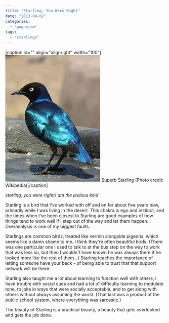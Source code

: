 ```yaml
---
title: "Starling, You Were Right"
date: "2013-04-02"
categories: 
  - "paganism"
tags: 
  - "starlings"
---
```


\[caption id="" align="alignright" width="100"\][![Superb Starling, Lamprotornis superbus, Sereng...](images/300px-Superb_Starling_Lamprotornis_superbus_2966_cropped_Nevit.jpg "Superb Starling, Lamprotornis superbus, Sereng...")](http://commons.wikipedia.org/wiki/File:Superb_Starling_Lamprotornis_superbus_2966_cropped_Nevit.jpg) Superb Starling (Photo credit: Wikipedia)\[/caption\]

_starling, you were right/I am the jealous kind_

Starling is a bird that I've worked with off and on for about five years now, primarily while I was living in the desert. This chakra is ego and instinct, and the times when I've been closest to Starling are good examples of how things tend to work well if I step out of the way and let them happen. Overanalysis is one of my biggest faults.

Starlings are common birds, treated like vermin alongside pigeons, which seems like a damn shame to me. I think they're often beautiful birds. (There was one particular one I used to talk to at the bus stop on the way to work that was less so, but then I wouldn't have known he was always there if he looked more like the rest of them...) Starling teaches the importance of letting someone have your back - of being able to trust that that support network will be there.

Starling also taught me a lot about learning to function well with others; I have trouble with social cues and had a lot of difficulty learning to modulate tone, to joke in ways that were socially acceptable, and to get along with others without always assuming the worst. (That last was a product of the public school system, where everything was sarcastic.)

The beauty of Starling is a practical beauty, a beauty that gets overlooked and gets the job done.
